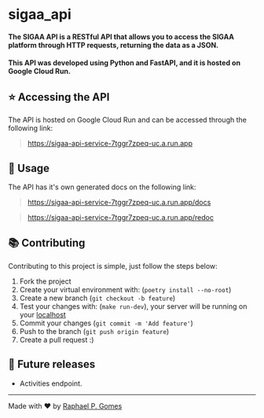 # **sigaa_api**
#### The SIGAA API is a RESTful API that allows you to access the SIGAA platform through HTTP requests, returning the data as a JSON.
#### This API was developed using Python and FastAPI, and it is hosted on Google Cloud Run.

## ⭐ Accessing the API
The API is hosted on Google Cloud Run and can be accessed through the following link:
><https://sigaa-api-service-7tggr7zpeq-uc.a.run.app>

## 📖 Usage
The API has it's own generated docs on the following link:
><https://sigaa-api-service-7tggr7zpeq-uc.a.run.app/docs>

><https://sigaa-api-service-7tggr7zpeq-uc.a.run.app/redoc>

## 📚 Contributing
Contributing to this project is simple, just follow the steps below:
1. Fork the project
2. Create your virtual environment with: (`poetry install --no-root`)
3. Create a new branch (`git checkout -b feature`)
4. Test your changes with: (`make run-dev`), your server will be running on your [localhost](http://127.0.0.1:8000)
5. Commit your changes (`git commit -m 'Add feature'`)
6. Push to the branch (`git push origin feature`)
7. Create a pull request :)

## 🔄 Future releases
- Activities endpoint.

---
Made with ❤️ by [Raphael P. Gomes](https://github.com/rapha-pereira)
